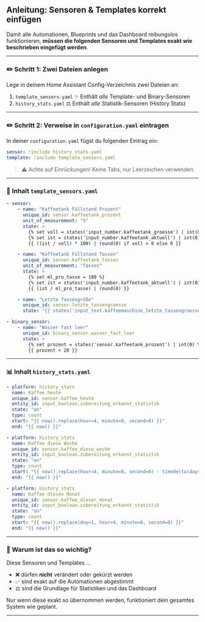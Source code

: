 ## Anleitung: Sensoren & Templates korrekt einfügen

Damit alle Automationen, Blueprints und das Dashboard reibungslos funktionieren, **müssen die folgenden Sensoren und Templates exakt wie beschrieben eingefügt werden**.

---

### ✏️ Schritt 1: Zwei Dateien anlegen

Lege in deinem  Home Assistant Config-Verzeichnis zwei Dateien an:

1. `template_sensors.yaml`  ✨ Enthält *alle* Template- und Binary-Sensoren
2. `history_stats.yaml`     ⚖️ Enthält *alle* Statistik-Sensoren (History Stats)

---

### ✏️ Schritt 2: Verweise in `configuration.yaml` eintragen

In deiner `configuration.yaml` fügst du folgenden Eintrag ein:

```yaml
sensor: !include history_stats.yaml
template: !include template_sensors.yaml
```

> ⚠️ Achte auf Einrückungen! Keine Tabs, nur Leerzeichen verwenden.

---

### 📃 Inhalt `template_sensors.yaml`

```yaml
- sensor:
    - name: "Kaffeetank Füllstand Prozent"
      unique_id: sensor.kaffeetank_prozent
      unit_of_measurement: "%"
      state: >
        {% set voll = states('input_number.kaffeetank_groesse') | int(0) %}
        {% set ist = states('input_number.kaffeetank_aktuell') | int(0) %}
        {{ ((ist / voll) * 100) | round(0) if voll > 0 else 0 }}

    - name: "Kaffeetank Füllstand Tassen"
      unique_id: sensor.kaffeetank_tassen
      unit_of_measurement: "Tassen"
      state: >
        {% set ml_pro_tasse = 180 %}
        {% set ist = states('input_number.kaffeetank_aktuell') | int(0) %}
        {{ (ist / ml_pro_tasse) | round(0) }}

    - name: "Letzte Tassengröße"
      unique_id: sensor.letzte_tassengroesse
      state: "{{ states('input_text.kaffeemaschine_letzte_tassengroesse') }}"

- binary_sensor:
    - name: "Wasser fast leer"
      unique_id: binary_sensor.wasser_fast_leer
      state: >
        {% set prozent = states('sensor.kaffeetank_prozent') | int(0) %}
        {{ prozent < 20 }}
```

---

### 📊 Inhalt `history_stats.yaml`

```yaml
- platform: history_stats
  name: Kaffee heute
  unique_id: sensor.kaffee_heute
  entity_id: input_boolean.zubereitung_erkannt_statistik
  state: "on"
  type: count
  start: "{{ now().replace(hour=4, minute=0, second=0) }}"
  end: "{{ now() }}"

- platform: history_stats
  name: Kaffee diese Woche
  unique_id: sensor.kaffee_diese_woche
  entity_id: input_boolean.zubereitung_erkannt_statistik
  state: "on"
  type: count
  start: "{{ now().replace(hour=4, minute=0, second=0) - timedelta(days=now().weekday()) }}"
  end: "{{ now() }}"

- platform: history_stats
  name: Kaffee diesen Monat
  unique_id: sensor.kaffee_dieser_monat
  entity_id: input_boolean.zubereitung_erkannt_statistik
  state: "on"
  type: count
  start: "{{ now().replace(day=1, hour=4, minute=0, second=0) }}"
  end: "{{ now() }}"
```

---

### 💪 Warum ist das so wichtig?

Diese Sensoren und Templates …

- ❌ dürfen **nicht** verändert oder gekürzt werden
- ✅ sind exakt auf die Automationen abgestimmt
- ⚖️ sind die Grundlage für Statistiken und das Dashboard

Nur wenn diese exakt so übernommen werden, funktioniert dein gesamtes System wie geplant.

---

